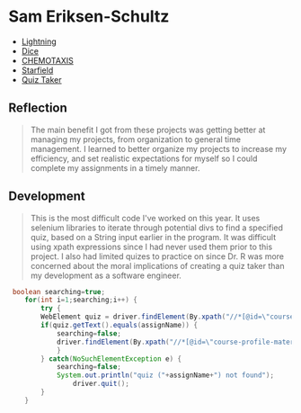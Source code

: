 # Sam Eriksen-Schultz

* [Lightning](https://github.com/SamEriksenSchultz/lightning2/blob/gh-pages/Lightning.pde)
* [Dice](https://github.com/SamEriksenSchultz/dice3/tree/gh-pages)
* [CHEMOTAXIS](https://github.com/SamEriksenSchultz/chemotaxis4/tree/gh-pages)
* [Starfield](https://github.com/SamEriksenSchultz/starfield5)
* [Quiz Taker](https://github.com/SamEriksenSchultz/starfield5)

## Reflection 
>The main benefit I got from these projects was getting better at managing my projects, from organization to general time management. I learned to better organize my projects to increase my efficiency, and set realistic expectations for myself so I could complete my assignments in a timely manner.

## Development
>This is the most difficult code I've worked on this year. It uses selenium libraries to iterate through potential divs to find a specified quiz, based on a String input earlier in the program. It was difficult using xpath expressions since I had never used them prior to this project. I also had limited quizes to practice on since Dr. R was more concerned about the moral implications of creating a quiz taker than my development as a software engineer.

```Java
 boolean searching=true;
 	for(int i=1;searching;i++) {
		try {
		WebElement quiz = driver.findElement(By.xpath("//*[@id=\"course-profile-materials\"]/div[2]/div/div["+i+"]/div/div[3]/div[1]/a"));
		if(quiz.getText().equals(assignName)) {
			searching=false;
			driver.findElement(By.xpath("//*[@id=\"course-profile-materials\"]/div[2]/div/div["+i+"]/div/div[3]/div[1]/a")).click();
			}
		} catch(NoSuchElementException e) {
			searching=false;
			System.out.println("quiz ("+assignName+") not found");
      			driver.quit();
		}
	}
```
